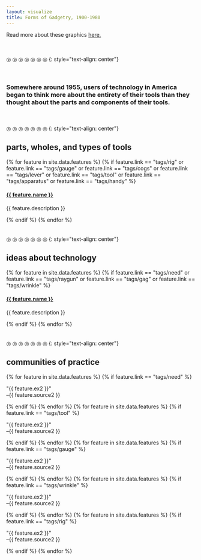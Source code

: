 ```yaml
---
layout: visualize
title: Forms of Gadgetry, 1900-1980
---
```


Read more about these graphics [here.](/about)

<br>
<br>
◎ ◎ ◎ ◎ ◎ ◎ ◎
{: style="text-align: center"}

<article class="cf">
  <div class="fl w-60 tc">
    <div class="flourish-embed" data-src="visualisation/24264"></div><script src="https://public.flourish.studio/resources/embed.js"></script>
  </div>
  <div class="fl w-40 tj pa4-ns">
    <br>
    <br>
    <h3>Somewhere around 1955, users of technology in America began to think more about the entirety of their tools than they thought about the parts and components of their tools.</h3>
  </div>
</article>

<br>
<br>
◎ ◎ ◎ ◎ ◎ ◎ ◎
{: style="text-align: center"}

<article class="cf">
  <div class="fl w-60 tc">
    <h2>parts, wholes, and types of tools</h2>
    <div class="flourish-embed" data-src="visualisation/21758"></div><script src="https://public.flourish.studio/resources/embed.js"></script>
  </div>
  <div class="fl w-40 tj pa4-ns">
    {% for feature in site.data.features %}
      {% if
      feature.link == "tags/rig"
      or
      feature.link == "tags/gauge"
      or
      feature.link == "tags/cogs"
      or
      feature.link == "tags/lever"
      or
      feature.link == "tags/tool"
      or
      feature.link == "tags/apparatus"
      or
      feature.link == "tags/handy"
      %}
        <h4 class="normal"><a href="{{feature.link}}" class="link dim red">{{ feature.name }}</a></h4>
        <p class="f6">{{ feature.description }}</p>
      {% endif %}
    {% endfor %}
  </div>
</article>

<br>
<br>
◎ ◎ ◎ ◎ ◎ ◎ ◎
{: style="text-align: center"}

<article class="cf">
  <div class="fl w-60 tc">
    <h2>ideas about technology</h2>
    <div class="flourish-embed" data-src="visualisation/21759"></div><script src="https://public.flourish.studio/resources/embed.js"></script>
  </div>
  <div class="fl w-40 tj pa4">
    {% for feature in site.data.features %}
      {% if
      feature.link == "tags/need"
      or
      feature.link == "tags/raygun"
      or
      feature.link == "tags/gag"
      or
      feature.link == "tags/wrinkle"
      %}
        <h4 class="normal"><a href="{{feature.link}}" class="link dim red">{{ feature.name }}</a></h4>
        <p class="f6">{{ feature.description }}</p>
      {% endif %}
    {% endfor %}
  </div>
</article>

<br>
<br>
◎ ◎ ◎ ◎ ◎ ◎ ◎
{: style="text-align: center"}

<article class="cf">
  <div class="fl w-60 tc">
    <h2>communities of practice</h2>
    <div class="flourish-embed" data-src="story/4029"></div><script src="https://public.flourish.studio/resources/embed.js"></script>
  </div>
  <div class="fl w-40 tj pa4">
    {% for feature in site.data.features %}
      {% if
      feature.link == "tags/need"
      %}
        <p class="f6 bg-dark-red light-gray"><a href="/tags/need"> <i class="fa fa-heart" style="color:white"></i></a> "{{ feature.ex2 }}"<br />–{{ feature.source2 }}</p>
      {% endif %}
    {% endfor %}
    {% for feature in site.data.features %}
      {% if
      feature.link == "tags/tool"
      %}
        <p class="f6 bg-yellow"><a href="/tags/tool"> <i class="fa fa-wrench" style="color:gray"></i></a> "{{ feature.ex2 }}"<br />–{{ feature.source2 }}</p>
      {% endif %}
    {% endfor %}
    {% for feature in site.data.features %}
      {% if
      feature.link == "tags/gauge"
      %}
        <p class="f6 bg-green light-gray"><a href="/tags/gauge"> <i class="fa fa-tachometer-alt" style="color:white"></i></a> "{{ feature.ex2 }}"<br />–{{ feature.source2 }}</p>
      {% endif %}
    {% endfor %}
    {% for feature in site.data.features %}
      {% if
      feature.link == "tags/wrinkle"
      %}
        <p class="f6 bg-purple light-gray"><a href="/tags/wrinkle"> <i class="fa fa-bolt" style="color:white"></i></a> "{{ feature.ex2 }}"<br />–{{ feature.source2 }}</p>
      {% endif %}
    {% endfor %}
    {% for feature in site.data.features %}
      {% if
      feature.link == "tags/rig"
      %}
        <p class="f6 bg-dark-blue light-gray"><a href="/tags/rig"> <i class="fa fa-lightbulb" style="color:white"></i></a> "{{ feature.ex2 }}"<br />–{{ feature.source2 }}</p>
      {% endif %}
    {% endfor %}
  </div>
</article>
